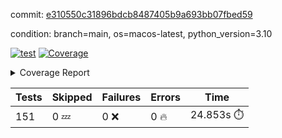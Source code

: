 commit: [e310550c31896bdcb8487405b9a693bb07fbed59](https://github.com/rcmdnk/homebrew-file/tree/e310550c31896bdcb8487405b9a693bb07fbed59)

condition: branch=main, os=macos-latest, python_version=3.10

[![test](https://github.com/rcmdnk/homebrew-file/actions/workflows/test.yml/badge.svg)](https://github.com/rcmdnk/homebrew-file/actions/runs/13069755558)
<a href="https://github.com/rcmdnk/homebrew-file/blob/e310550c31896bdcb8487405b9a693bb07fbed59/README.md"><img alt="Coverage" src="https://img.shields.io/badge/Coverage-0%25-red.svg" /></a><details><summary>Coverage Report </summary><table><tr><th>File</th><th>Stmts</th><th>Miss</th><th>Cover</th><th>Missing</th></tr><tbody><tr><td colspan="5"><b>src/brew_file</b></td></tr><tr><td>&nbsp; &nbsp;<a href="https://github.com/rcmdnk/homebrew-file/blob/e310550c31896bdcb8487405b9a693bb07fbed59/src/brew_file/__init__.py">\_\_init\_\_.py</a></td><td>3</td><td>3</td><td>0%</td><td><a href="https://github.com/rcmdnk/homebrew-file/blob/e310550c31896bdcb8487405b9a693bb07fbed59/src/brew_file/__init__.py#L1-L4">1&ndash;4</a></td></tr><tr><td>&nbsp; &nbsp;<a href="https://github.com/rcmdnk/homebrew-file/blob/e310550c31896bdcb8487405b9a693bb07fbed59/src/brew_file/brew_file.py">brew_file.py</a></td><td>1232</td><td>1232</td><td>0%</td><td><a href="https://github.com/rcmdnk/homebrew-file/blob/e310550c31896bdcb8487405b9a693bb07fbed59/src/brew_file/brew_file.py#L1-L2297">1&ndash;2297</a></td></tr><tr><td>&nbsp; &nbsp;<a href="https://github.com/rcmdnk/homebrew-file/blob/e310550c31896bdcb8487405b9a693bb07fbed59/src/brew_file/brew_helper.py">brew_helper.py</a></td><td>222</td><td>222</td><td>0%</td><td><a href="https://github.com/rcmdnk/homebrew-file/blob/e310550c31896bdcb8487405b9a693bb07fbed59/src/brew_file/brew_helper.py#L1-L373">1&ndash;373</a></td></tr><tr><td>&nbsp; &nbsp;<a href="https://github.com/rcmdnk/homebrew-file/blob/e310550c31896bdcb8487405b9a693bb07fbed59/src/brew_file/brew_info.py">brew_info.py</a></td><td>393</td><td>393</td><td>0%</td><td><a href="https://github.com/rcmdnk/homebrew-file/blob/e310550c31896bdcb8487405b9a693bb07fbed59/src/brew_file/brew_info.py#L1-L600">1&ndash;600</a></td></tr><tr><td>&nbsp; &nbsp;<a href="https://github.com/rcmdnk/homebrew-file/blob/e310550c31896bdcb8487405b9a693bb07fbed59/src/brew_file/info.py">info.py</a></td><td>11</td><td>11</td><td>0%</td><td><a href="https://github.com/rcmdnk/homebrew-file/blob/e310550c31896bdcb8487405b9a693bb07fbed59/src/brew_file/info.py#L1-L17">1&ndash;17</a></td></tr><tr><td>&nbsp; &nbsp;<a href="https://github.com/rcmdnk/homebrew-file/blob/e310550c31896bdcb8487405b9a693bb07fbed59/src/brew_file/main.py">main.py</a></td><td>166</td><td>166</td><td>0%</td><td><a href="https://github.com/rcmdnk/homebrew-file/blob/e310550c31896bdcb8487405b9a693bb07fbed59/src/brew_file/main.py#L1-L667">1&ndash;667</a></td></tr><tr><td>&nbsp; &nbsp;<a href="https://github.com/rcmdnk/homebrew-file/blob/e310550c31896bdcb8487405b9a693bb07fbed59/src/brew_file/utils.py">utils.py</a></td><td>70</td><td>70</td><td>0%</td><td><a href="https://github.com/rcmdnk/homebrew-file/blob/e310550c31896bdcb8487405b9a693bb07fbed59/src/brew_file/utils.py#L1-L134">1&ndash;134</a></td></tr><tr><td><b>TOTAL</b></td><td><b>2097</b></td><td><b>2097</b></td><td><b>0%</b></td><td>&nbsp;</td></tr></tbody></table></details>

| Tests | Skipped | Failures | Errors | Time |
| ----- | ------- | -------- | -------- | ------------------ |
| 151 | 0 :zzz: | 0 :x: | 0 :fire: | 24.853s :stopwatch: |

